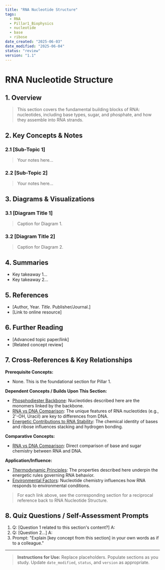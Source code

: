 ```yaml
---
title: "RNA Nucleotide Structure"
tags:
  - RNA
  - Pillar1_Biophysics
  - nucleotide
  - base
  - ribose
date_created: "2025-06-03"
date_modified: "2025-06-04"
status: "review"
version: "1.1"
---
```


# RNA Nucleotide Structure

## 1. Overview
> This section covers the fundamental building blocks of RNA: nucleotides, including base types, sugar, and phosphate, and how they assemble into RNA strands.

## 2. Key Concepts & Notes

### 2.1 [Sub-Topic 1]
> Your notes here...

### 2.2 [Sub-Topic 2]
> Your notes here...

## 3. Diagrams & Visualizations

### 3.1 [Diagram Title 1]
> Caption for Diagram 1.

### 3.2 [Diagram Title 2]
> Caption for Diagram 2.

## 4. Summaries
- Key takeaway 1...
- Key takeaway 2...

## 5. References
- [Author, Year. *Title*. Publisher/Journal.]
- [Link to online resource]

## 6. Further Reading
- [Advanced topic paper/link]
- [Related concept review]

## 7. Cross-References & Key Relationships

**Prerequisite Concepts:**
- None. This is the foundational section for Pillar 1.

**Dependent Concepts / Builds Upon This Section:**
- [Phosphodiester Backbone](../2_Phosphodiester_Backbone/index.md): Nucleotides described here are the monomers linked by the backbone.
- [RNA vs DNA Comparison](../3_RNA_vs_DNA_Comparison/index.md): The unique features of RNA nucleotides (e.g., 2'-OH, Uracil) are key to differences from DNA.
- [Energetic Contributions to RNA Stability](../5_Energetic_Contributions/index.md): The chemical identity of bases and ribose influences stacking and hydrogen bonding.

**Comparative Concepts:**
- [RNA vs DNA Comparison](../3_RNA_vs_DNA_Comparison/index.md): Direct comparison of base and sugar chemistry between RNA and DNA.

**Application/Influence:**
- [Thermodynamic Principles](../4_Thermodynamic_Principles/index.md): The properties described here underpin the energetic rules governing RNA behavior.
- [Environmental Factors](../6_Environmental_Factors/index.md): Nucleotide chemistry influences how RNA responds to environmental conditions.

> For each link above, see the corresponding section for a reciprocal reference back to RNA Nucleotide Structure.


## 8. Quiz Questions / Self-Assessment Prompts
1. Q: [Question 1 related to this section's content?]
   A:
2. Q: [Question 2...]
   A:
3. Prompt: "Explain [key concept from this section] in your own words as if to a colleague."

---
> **Instructions for Use:** Replace placeholders. Populate sections as you study. Update `date_modified`, `status`, and `version` as appropriate.
